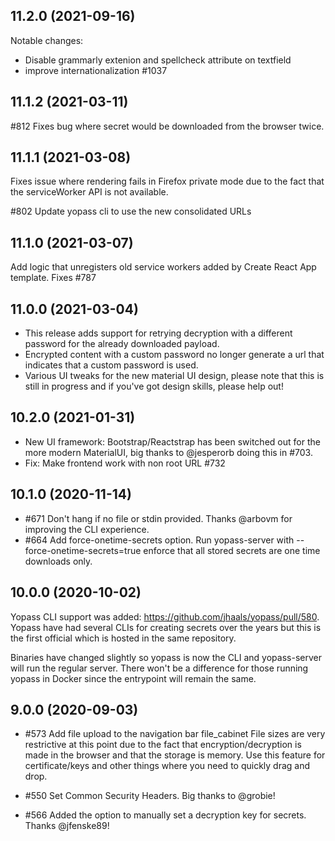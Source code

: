 ## 11.2.0 (2021-09-16)

Notable changes:

- Disable grammarly extenion and spellcheck attribute on textfield
- improve internationalization #1037

## 11.1.2 (2021-03-11)

#812 Fixes bug where secret would be downloaded from the browser twice.

## 11.1.1 (2021-03-08)

Fixes issue where rendering fails in Firefox private mode due to the fact that the serviceWorker API is not available.

#802 Update yopass cli to use the new consolidated URLs

## 11.1.0 (2021-03-07)

Add logic that unregisters old service workers added by Create React App template. Fixes #787

## 11.0.0 (2021-03-04)

* This release adds support for retrying decryption with a different password for the already downloaded payload.
* Encrypted content with a custom password no longer generate a url that indicates that a custom password is used.
* Various UI tweaks for the new material UI design, please note that this is still in progress and if you've got design skills, please help out!

## 10.2.0 (2021-01-31)

* New UI framework: Bootstrap/Reactstrap has been switched out for the more modern MaterialUI, big thanks to @jesperorb doing this in #703.
* Fix: Make frontend work with non root URL #732

## 10.1.0 (2020-11-14)

* #671 Don't hang if no file or stdin provided. Thanks @arbovm for improving the CLI experience.
* #664 Add force-onetime-secrets option. Run yopass-server with --force-onetime-secrets=true enforce that all stored secrets are one time downloads only.

## 10.0.0 (2020-10-02)

Yopass CLI support was added: <https://github.com/jhaals/yopass/pull/580>.
Yopass have had several CLIs for creating secrets over the years but this is the first official which is hosted in the same repository.

Binaries have changed slightly so yopass is now the CLI and yopass-server will run the regular server.
There won't be a difference for those running yopass in Docker since the entrypoint will remain the same.

## 9.0.0 (2020-09-03)

* #573 Add file upload to the navigation bar file_cabinet
  File sizes are very restrictive at this point due to the fact that encryption/decryption is made in the browser and that the storage is memory. Use this feature for certificate/keys and other things where you need to quickly drag and drop.

* #550 Set Common Security Headers.
  Big thanks to @grobie!

* #566 Added the option to manually set a decryption key for secrets.
  Thanks @jfenske89!
